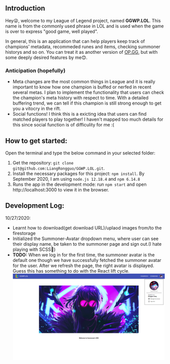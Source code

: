 ## Introduction
Hey😜, welcome to my League of Legend project, named **GGWP.LOL**. This name is from the commonly used phrase in LOL and is used when the game is over to express "good game, well played".

In general, this is an application that can help players keep track of champions' metadata, recommeded runes and items, checking summoner historys and so on. You can treat it as another version of [OP.GG](https://na.op.gg/), but with some deeply desired features by me😊.

### Anticipation (hopefully)
- Meta changes are the most common things in League and it is really important to know how one champion is buffed or nerfed in recent several metas. I plan to implement the functionality that users can check the champion's meta history with respect to time. With a detailed buffering trend, we can tell if this champion is still strong enough to get you a vitocry in the rift.
- Social functions! I think this is a exicting idea that users can find matched players to play together! I haven't mapped too much details for this since social function is of difficulity for me :(

## How to get started:
Open the terminal and type the below command in your selected folder:
1. Get the repository:
`git clone git@github.com:LiangRongguo/GGWP.LOL.git`.
2. Install the necessary packages for this project:
`npm install`.
By September 2020, I am using `node.js 12.18.4` and `npm 6.14.8`
3. Runs the app in the development mode: run `npm start` and open http://localhost:3000 to view it in the browser.


## Development Log:
10/27/2020: 
- Learnt how to download(get download URL)/uplaod images from/to the firestorage
- Initialized the Summoner-Avatar dropdown menu, where user can see their display name, be taken to the summoner page and sign out.(I hate playing with SCSS🤣)
- **TODO:** When we log in for the first time, the summoner avatar is the default one though we have successfully fetched the summoner avatar for the user. After we refresh the page, the right avatar is displayed. Guess this has something to do with the React lift cycle.
 ![image1](https://github.com/LiangRongguo/GGWP.LOL/blob/master/readme_resource/20201027_update.png) 
